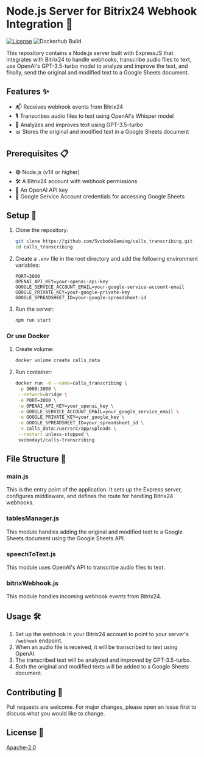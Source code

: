 # Node.js Server for Bitrix24 Webhook Integration 🚀
[![License](https://img.shields.io/badge/License-Apache_2.0-blue.svg)](https://opensource.org/licenses/Apache-2.0)
![Dockerhub Build](https://github.com/SvobodaGaming/calls_transcribing/actions/workflows/docker-image.yml/badge.svg)

This repository contains a Node.js server built with ExpressJS that integrates with Bitrix24 to handle webhooks, transcribe audio files to text, use OpenAI's GPT-3.5-turbo model to analyze and improve the text, and finally, send the original and modified text to a Google Sheets document.

## Features ✨
- 📬 Receives webhook events from Bitrix24
- 🎙️ Transcribes audio files to text using OpenAI's Whisper model
- 🤖 Analyzes and improves text using GPT-3.5-turbo
- 📊 Stores the original and modified text in a Google Sheets document

## Prerequisites 📋
- 🟢 Node.js (v14 or higher)
- 🛠️ A Bitrix24 account with webhook permissions
- 🔑 An OpenAI API key
- 📧 Google Service Account credentials for accessing Google Sheets

## Setup 🔧

1. Clone the repository:
    ```bash
    git clone https://github.com/SvobodaGaming/calls_transcribing.git
    cd calls_transcribing
    ```

2. Create a `.env` file in the root directory and add the following environment variables:
    ```plaintext
    PORT=3000
    OPENAI_API_KEY=your-openai-api-key
    GOOGLE_SERVICE_ACCOUNT_EMAIL=your-google-service-account-email
    GOOGLE_PRIVATE_KEY=your-google-private-key
    GOOGLE_SPREADSHEET_ID=your-google-spreadsheet-id
    ```

4. Run the server:
    ```bash
    npm run start
    ```
### Or use Docker
1. Create volume:
    ```bash
    docker volume create calls_data
    ```
2. Run container:
    ```bash
    docker run -d --name=calls_transcribing \
     -p 3000:3000 \
     --network=bridge \
     -e PORT=3000 \
     -e OPENAI_API_KEY=your_openai_key \
     -e GOOGLE_SERVICE_ACCOUNT_EMAIL=your_google_service_email \
     -e GOOGLE_PRIVATE_KEY=your_google_key \
     -e GOOGLE_SPREADSHEET_ID=your_spreadsheet_id \
     -v calls_data:/usr/src/app/uploads \
     --restart unless-stopped \
     svobodayt/calls-transcribing
    ```
    

## File Structure 📂

### main.js
This is the entry point of the application. It sets up the Express server, configures middleware, and defines the route for handling Bitrix24 webhooks.

### tablesManager.js
This module handles adding the original and modified text to a Google Sheets document using the Google Sheets API.

### speechToText.js
This module uses OpenAI's API to transcribe audio files to text.

### bitrixWebhook.js
This module handles incoming webhook events from Bitrix24.

## Usage 🛠️

1. Set up the webhook in your Bitrix24 account to point to your server's `/webhook` endpoint.
2. When an audio file is received, it will be transcribed to text using OpenAI.
3. The transcribed text will be analyzed and improved by GPT-3.5-turbo.
4. Both the original and modified texts will be added to a Google Sheets document.

## Contributing 🤝
Pull requests are welcome. For major changes, please open an issue first to discuss what you would like to change.

## License 📜
[Apache-2.0](LICENSE)
